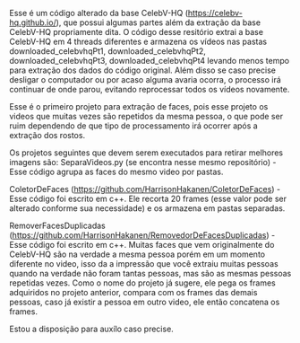 Esse é um código alterado da base CelebV-HQ (https://celebv-hq.github.io/), que possui algumas partes além da extração da base CelebV-HQ propriamente dita.
O código desse resitório extrai a base CelebV-HQ em 4 threads diferentes e armazena os vídeos nas pastas downloaded_celebvhqPt1, downloaded_celebvhqPt2, downloaded_celebvhqPt3, downloaded_celebvhqPt4 
levando menos tempo para extração dos dados do código original. Além disso se caso precise desligar o computador ou por acaso alguma avaria ocorra, o processo irá continuar de onde parou,
evitando reprocessar todos os vídeos novamente.


Esse é o primeiro projeto para extração de faces, pois esse projeto os videos que muitas vezes são repetidos da mesma pessoa, o que pode ser ruim dependendo de que tipo 
de processamento irá ocorrer após a extração dos rostos.

Os projetos seguintes que devem serem executados para retirar melhores imagens são:
SeparaVideos.py (se encontra nesse mesmo repositório) - Esse código agrupa as faces do mesmo video por pastas.

ColetorDeFaces (https://github.com/HarrisonHakanen/ColetorDeFaces) - Esse código foi escrito em c++. Ele recorta 20 frames
(esse valor pode ser alterado conforme sua necessidade) e os armazena em pastas separadas.

RemoverFacesDuplicadas (https://github.com/HarrisonHakanen/RemovedorDeFacesDuplicadas) - Esse código foi escrito em c++. Muitas faces que vem originalmente do CelebV-HQ são na verdade a 
mesma pessoa porém em um momento diferente no video, isso da a impressão que você extraiu muitas pessoas quando na verdade não foram tantas pessoas, mas são as mesmas pessoas repetidas vezes.
Como o nome do projeto já sugere, ele pega os frames adquiridos no projeto anterior, compara com os frames das demais pessoas, caso já existir a pessoa em outro video, ele então concatena os frames.

Estou a disposição para auxílo caso precise.
